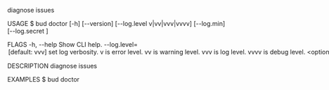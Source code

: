 diagnose issues

USAGE
  $ bud doctor [-h] [--version] [--log.level v|vv|vvv|vvvv]
    [--log.min] [--log.secret <value>]

FLAGS
  -h, --help               Show CLI help.
  --log.level=<option>     [default: vvv] set log verbosity. `v` is error level.
                           `vv` is warning level. `vvv` is log level. `vvvv` is
                           debug level.
                           <options: v|vv|vvv|vvvv>
  --[no-]log.min           remove formatting from logged objects
  --log.secret=<value>...  [default:
                           /Users/kellymears/code/roots/dev/bud/examples/babel]
                           hide matching strings from logging output
  --version                Show CLI version.

DESCRIPTION
  diagnose issues

EXAMPLES
  $ bud doctor
